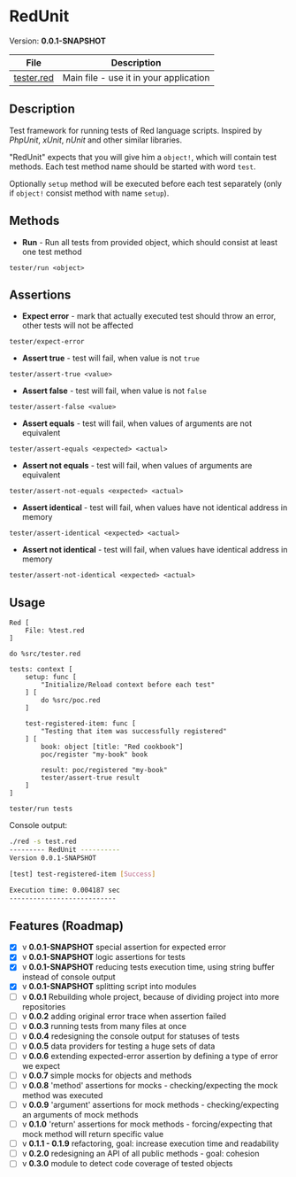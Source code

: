 # RedUnit 

Version: **0.0.1-SNAPSHOT**

| File                       | Description  |
| ----------------------------- | ------------------------ |
| [tester.red](../src/tester.red) | Main file - use it in your application |

## Description

Test framework for running tests of Red language scripts. Inspired by *PhpUnit*, *xUnit*, *nUnit* and other similar libraries.

"RedUnit" expects that you will give him a `object!`, which will contain test methods.
Each test method name should be started with word `test`. 

Optionally `setup` method will be executed before each test separately (only if `object!` consist method with name `setup`).

## Methods

* **Run** - Run all tests from provided object, which should consist at least one test method

```red
tester/run <object> 
```

## Assertions

* **Expect error** - mark that actually executed test should throw an error, other tests will not be affected

```red
tester/expect-error
```

* **Assert true** - test will fail, when value is not `true`

```red
tester/assert-true <value>
```

* **Assert false** - test will fail, when value is not `false`

```red
tester/assert-false <value>
```

* **Assert equals** - test will fail, when values of arguments are not equivalent

```red
tester/assert-equals <expected> <actual>
```

* **Assert not equals** - test will fail, when values of arguments are equivalent

```red
tester/assert-not-equals <expected> <actual>
```

* **Assert identical** - test will fail, when values have not identical address in memory

```red
tester/assert-identical <expected> <actual>
```

* **Assert not identical** - test will fail, when values have identical address in memory

```red
tester/assert-not-identical <expected> <actual>
```

## Usage

```red
Red [
    File: %test.red
]

do %src/tester.red

tests: context [
    setup: func [
        "Initialize/Reload context before each test"
    ] [
        do %src/poc.red
    ]

    test-registered-item: func [
        "Testing that item was successfully registered"
    ] [
        book: object [title: "Red cookbook"]
        poc/register "my-book" book
        
        result: poc/registered "my-book"
        tester/assert-true result
    ]
]

tester/run tests
```

Console output:

```bash
./red -s test.red 
--------- RedUnit ----------
Version 0.0.1-SNAPSHOT

[test] test-registered-item [Success]

Execution time: 0.004187 sec
---------------------------
```

## Features (Roadmap)
- [x] v **0.0.1-SNAPSHOT** special assertion for expected error
- [x] v **0.0.1-SNAPSHOT** logic assertions for tests
- [x] v **0.0.1-SNAPSHOT** reducing tests execution time, using string buffer instead of console output
- [x] v **0.0.1-SNAPSHOT** splitting script into modules
- [ ] v **0.0.1** Rebuilding whole project, because of dividing project into more repositories
- [ ] v **0.0.2** adding original error trace when assertion failed
- [ ] v **0.0.3** running tests from many files at once
- [ ] v **0.0.4** redesigning the console output for statuses of tests
- [ ] v **0.0.5** data providers for testing a huge sets of data
- [ ] v **0.0.6** extending expected-error assertion by defining a type of error we expect
- [ ] v **0.0.7** simple mocks for objects and methods
- [ ] v **0.0.8** 'method' assertions for mocks - checking/expecting the mock method was executed
- [ ] v **0.0.9** 'argument' assertions for mock methods - checking/expecting an arguments of mock methods
- [ ] v **0.1.0** 'return' assertions for mock methods - forcing/expecting that mock method will return specific value
- [ ] v **0.1.1 - 0.1.9** refactoring, goal: increase execution time and readability
- [ ] v **0.2.0** redesigning an API of all public methods - goal: cohesion
- [ ] v **0.3.0** module to detect code coverage of tested objects